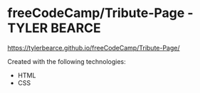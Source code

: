 # freeCodeCamp/Tribute-Page - TYLER BEARCE



https://tylerbearce.github.io/freeCodeCamp/Tribute-Page/

Created with the following technologies:
* HTML
* CSS
